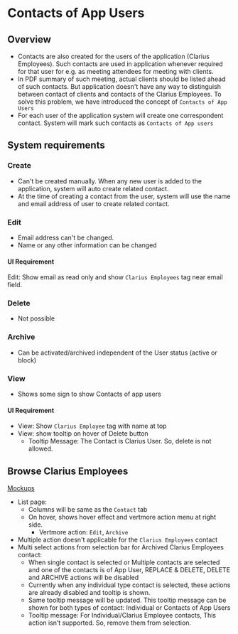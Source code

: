 # Contacts of App Users

## Overview

- Contacts are also created for the users of the application (Clarius Employees). Such contacts are used in application whenever required for that user for e.g. as meeting attendees for meeting with clients.  
- In PDF summary of such meeting, actual clients should be listed ahead of such contacts. But application doesn't have any way to distinguish between contact of clients and contacts of the Clarius Employees.  To solve this problem, we have introduced the concept of  `Contacts of App Users`
- For each user of the application system will create one correspondent contact. System will mark such contacts as `Contacts of App users`

## System requirements

### Create

- Can't be created manually. When any new user is added to the application, system will auto create related contact.
- At the time of creating a contact from the user, system will use the name and email address of user to create related contact.

### Edit

- Email address can't be changed. 
- Name or any other information can be changed

#### UI Requirement

Edit: Show email as read only and show `Clarius Employees` tag near email field.

### Delete

- Not possible

### Archive

- Can be activated/archived independent of the User status (active or block)

### View

- Shows some sign to show Contacts of app users

#### UI Requirement

- View: Show `Clarius Employee` tag with name at top
- View: show tooltip on hover of Delete button 
  - Tooltip Message: The Contact is Clarius User. So, delete is not allowed.

## Browse Clarius Employees

[Mockups](https://drive.google.com/file/d/19FZ7c0NVAzvmuvF5r_Lq3fg6MlOr_YP6/view?usp=sharing)

- List page:
  - Columns will be same as the `Contact` tab
  - On hover, shows hover effect and vertmore action menu at right side.
    - Vertmore action: `Edit`, `Archive`
- Multiple action doesn't applicable for the `Clarius Employees` contact
- Multi select actions from selection bar for Archived Clarius Employees contact:
  - When single contact is selected or Multiple contacts are selected and one of the contacts is of App User, REPLACE & DELETE, DELETE and ARCHIVE actions will be disabled 
  - Currently when any individual type contact is selected, these actions are already disabled and tooltip is shown. 
  - Same tooltip message will be updated. This tooltip message can be shown for both types of contact: Individual or Contacts of App Users
  - Tooltip message: For Individual/Clarius Employee contacts, This action isn’t supported. So, remove them from selection.

